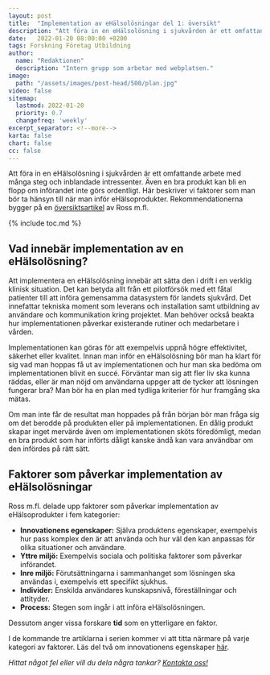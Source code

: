 ```yaml
---
layout: post
title:  "Implementation av eHälsolösningar del 1: översikt"
description: "Att föra in en eHälsolösning i sjukvården är ett omfattande arbete med många steg och inblandade intressenter"
date:   2022-01-20 08:00:00 +0200
tags: Forskning Företag Utbildning 
author:
  name: "Redaktionen"
  description: "Intern grupp som arbetar med webplatsen."
image:
  path: "/assets/images/post-head/500/plan.jpg"
video: false
sitemap:
  lastmod: 2022-01-20
  priority: 0.7
  changefreq: 'weekly'
excerpt_separator: <!--more-->
karta: false
chart: false
cc: false
---
```


Att föra in en eHälsolösning i sjukvården är ett omfattande arbete med många steg och inblandade intressenter. Även en bra produkt kan bli en flopp om införandet inte görs ordentligt. Här beskriver vi faktorer som man bör ta hänsyn till när man inför eHälsoprodukter. Rekommendationerna bygger på en [översiktsartikel](https://implementationscience.biomedcentral.com/articles/10.1186/s13012-016-0510-7) av Ross m.fl. 

<!--more-->

{% include toc.md %}

## Vad innebär implementation av en eHälsolösning?
Att implementera en eHälsolösning innebär att sätta den i drift i en verklig klinisk situation. Det kan betyda allt från ett pilotförsök med ett fåtal patienter till att införa gemensamma datasystem för landets sjukvård. Det innefattar tekniska moment som leverans och installation samt utbildning av användare och kommunikation kring projektet. Man behöver också beakta hur implementationen påverkar existerande rutiner och medarbetare i vården.

Implementationen kan göras för att exempelvis uppnå högre effektivitet, säkerhet eller kvalitet. Innan man inför en eHälsolösning bör man ha klart för sig vad man hoppas få ut av implementationen och hur man ska bedöma om implementationen blivit en succé. Förväntar man sig att fler liv ska kunna räddas, eller är man nöjd om användarna uppger att de tycker att lösningen fungerar bra? Man bör ha en plan med tydliga kriterier för hur framgång ska mätas.

Om man inte får de resultat man hoppades på från början bör man fråga sig om det berodde på produkten eller på implementationen. En dålig produkt skapar inget mervärde även om implementationen sköts föredömligt, medan en bra produkt som har införts dåligt kanske ändå kan vara användbar om den infördes på rätt sätt.

## Faktorer som påverkar implementation av eHälsolösningar
Ross m.fl. delade upp faktorer som påverkar implementation av eHälsoprodukter i fem kategorier:

* **Innovationens egenskaper:** Själva produktens egenskaper, exempelvis hur pass komplex den är att använda och hur väl den kan anpassas för olika situationer och användare.
* **Yttre miljö:** Exempelvis sociala och politiska faktorer som påverkar införandet.
* **Inre miljö:** Förutsättningarna i sammanhanget som lösningen ska användas i, exempelvis ett specifikt sjukhus.
* **Individer:** Enskilda användares kunskapsnivå, föreställningar och attityder.
* **Process:** Stegen som ingår i att införa eHälsolösningen.

Dessutom anger vissa forskare __tid__ som en ytterligare en faktor.

I de kommande tre artiklarna i serien kommer vi att titta närmare på varje kategori av faktorer. Läs del två om innovationens egenskaper [här](/2022/02/02/implementation-del-2.html).


_Hittat något fel eller vill du dela några tankar? [Kontakta oss!](/index.html#form-message)_